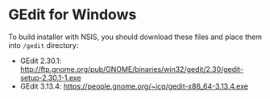 # GEdit for Windows

To build installer with NSIS, you should download these files and place them into `/gedit` directory:

- GEdit 2.30.1: http://ftp.gnome.org/pub/GNOME/binaries/win32/gedit/2.30/gedit-setup-2.30.1-1.exe
- GEdit 3.13.4: https://people.gnome.org/~icq/gedit-x86_64-3.13.4.exe
